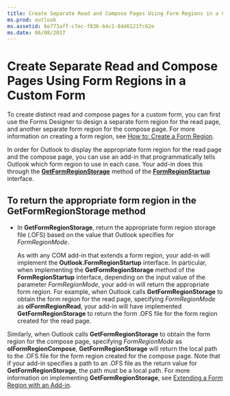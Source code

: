 ```yaml
---
title: Create Separate Read and Compose Pages Using Form Regions in a Custom Form
ms.prod: outlook
ms.assetid: 6e773aff-c7ec-f836-b4c2-84d6121fc62e
ms.date: 06/08/2017
---
```



# Create Separate Read and Compose Pages Using Form Regions in a Custom Form

To create distinct read and compose pages for a custom form, you can first use the Forms Designer to design a separate form region for the read page, and another separate form region for the compose page. For more information on creating a form region, see  [How to: Create a Form Region](create-a-form-region.md).

In order for Outlook to display the appropriate form region for the read page and the compose page, you can use an add-in that programmatically tells Outlook which form region to use in each case. Your add-in does this through the **[GetFormRegionStorage](formregionstartup-getformregionstorage-method-outlook.md)** method of the **[FormRegionStartup](formregionstartup-object-outlook.md)** interface.

## To return the appropriate form region in the GetFormRegionStorage method


- In **GetFormRegionStorage**, return the appropriate form region storage file (.OFS) based on the value that Outlook specifies for  _FormRegionMode_.
    
    As with any COM add-in that extends a form region, your add-in will implement the **Outlook.FormRegionStartup** interface. In particular, when implementing the **GetFormRegionStorage** method of the **FormRegionStartup** interface, depending on the input value of the parameter _FormRegionMode_, your add-in will return the appropriate form region. For example, when Outlook calls **GetFormRegionStorage** to obtain the form region for the read page, specifying _FormRegionMode_ as **olFormRegionRead**, your add-in will have implemented **GetFormRegionStorage** to return the form .OFS file for the form region created for the read page. 

Similarly, when Outlook calls **GetFormRegionStorage** to obtain the form region for the compose page, specifying _FormRegionMode_ as **olFormRegionCompose**, **GetFormRegionStorage** will return the local path to the .OFS file for the form region created for the compose page. Note that if your add-in specifies a path to an .OFS file as the return value for **GetFormRegionStorage**, the path must be a local path. For more information on implementing **GetFormRegionStorage**, see  [Extending a Form Region with an Add-in](extending-a-form-region-with-an-add-in.md).
    

